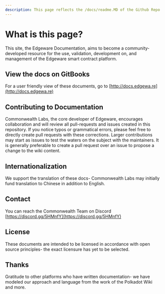 ```yaml
---
description: This page reflects the /docs/readme.MD of the Github Repo.
---
```


# What is this page?

This site, the Edgeware Documentation, aims to become a community-developed resource for the use, validation, development on, and management of the Edgeware smart contract platform.

## View the docs on GitBooks

For a user friendly view of these documents, go to [http://docs.edgewa.re](http://docs.edgewa.re)

## Contributing to Documentation

Commonwealth Labs, the core developer of Edgeware, encourages collaboration and will review all pull-requests and issues created in this repository. If you notice typos or grammatical errors, please feel free to directly create pull requests with these corrections. Larger contributions may start as issues to test the waters on the subject with the maintainers. It is generally preferable to create a pull request over an issue to propose a change to the wiki content.

## Internationalization

We support the translation of these docs- Commonwealth Labs may initially fund translation to Chinese in addition to English.

## Contact

You can reach the Commonwealth Team on Discord [https://discord.gg/5HMnfY](https://discord.gg/5HMnfY)

## License

These documents are intended to be licensed in accordance with open source principles- the exact licensure has yet to be selected.

## Thanks

Gratitude to other platforms who have written documentation- we have modeled our approach and language from the work of the Polkadot Wiki and more.

